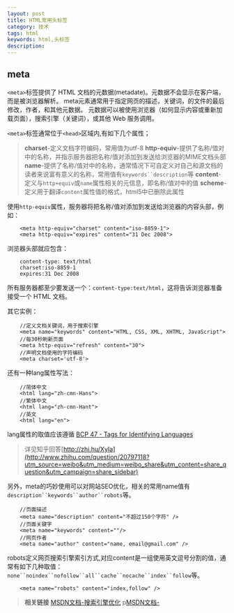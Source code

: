 ```yaml
---
layout: post
title: HTML常用头标签
category: 技术
tags: html
keywords: html,头标签
description: 
---
```


## meta

`<meta>`标签提供了 HTML 文档的元数据(metadate)。元数据不会显示在客户端，而是被浏览器解析。
meta元素通常用于指定网页的描述，关键词，的文件的最后修改，作者，和其他元数据。
元数据可以被使用浏览器（如何显示内容或重新加载页面），搜索引擎（关键词），或其他 Web 服务调用。

`<meta>`标签通常位于`<head>`区域内,有如下几个属性；

>__charset__-定义文档字符编码，常用值为utf-8
>__http-equiv__-提供了名称/值对中的名称，并指示服务器把名称/值对添加到发送给浏览器的MIME文档头部
>__name__-提供了名称/值对中的名称，通常情况下可自定义对自己和源文档的读者来说富有意义的名称，常用值有`keywords``description`等
>__content__-定义与`http+equiv`或`name`属性相关的元信息，即名称/值对中的值
>__scheme__-定义用于翻译`content`属性值的格式，html5中已删除此属性

使用`http-equiv`属性，服务器将把名称/值对添加到发送给浏览器的内容头部，例如：

		<meta http-equiv="charset" content="iso-8859-1">
		<meta http-equiv="expires" content="31 Dec 2008">

浏览器头部就应包含：

		content-type: text/html
		charset:iso-8859-1
		expires:31 Dec 2008

所有服务器都至少要发送一个：`content-type:text/html`，这将告诉浏览器准备接受一个 HTML 文档。

 
其它实例：

		//定义文档关键词，用于搜索引擎
		<meta name="keywords" content="HTML, CSS, XML, XHTML, JavaScript">
		//每30秒刷新页面
		<meta http-equiv="refresh" content="30">
		//声明文档使用的字符编码
		<meta charset='utf-8'>

还有一种lang属性写法：

		//简体中文
		<html lang="zh-cmn-Hans">
		//繁体中文
		<html lang="zh-cmn-Hant">
		//英文
		<html lang="en">

lang属性的取值应该遵循 [BCP 47 - Tags for Identifying Languages](http://tools.ietf.org/html/bcp47)

>详见知乎回答[http://zhi.hu/XyIa](http://www.zhihu.com/question/20797118?utm_source=weibo&utm_medium=weibo_share&utm_content=share_question&utm_campaign=share_sidebar)

另外，meta的巧妙使用可以对网站SEO优化，相关的常用name值有`description``keywords``author``robots`等。

		//页面描述
		<meta name="description" content="不超过150个字符" />
		//页面关键字
		<meta name="keywords" content=""/>
		//网页作者
		<meta name="author" content="name, email@gmail.com" />

robots定义网页搜索引擎索引方式,对应content是一组使用英文逗号分割的值，通常有如下几种取值：`none``noindex``nofollow``all``cache``nocache``index``follow`等。

		<meta name="robots" content="index,follow" />

>__相关链接__
>[MSDN文档-搜索引擎优化](https://msdn.microsoft.com/zh-cn/library/ff723998(v=expression.40).aspx)
>p[MSDN文档-<meta name="robots">](https://msdn.microsoft.com/zh-cn/library/ff724037(v=expression.40).aspx)